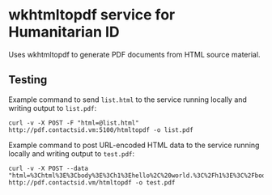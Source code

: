 # wkhtmltopdf service for Humanitarian ID

Uses wkhtmltopdf to generate PDF documents from HTML source material.

## Testing

Example command to send `list.html` to the service running locally and writing output to `list.pdf`:
```
curl -v -X POST -F "html=@list.html" http://pdf.contactsid.vm:5100/htmltopdf -o list.pdf
```

Example command to post URL-encoded HTML data to the service running locally and writing output to `test.pdf`:

```
curl -v -X POST --data "html=%3Chtml%3E%3Cbody%3E%3Ch1%3Ehello%2C%20world.%3C%2Fh1%3E%3C%2Fbody%3E%3C%2Fhtml%3E" http://pdf.contactsid.vm/htmltopdf -o test.pdf
```

